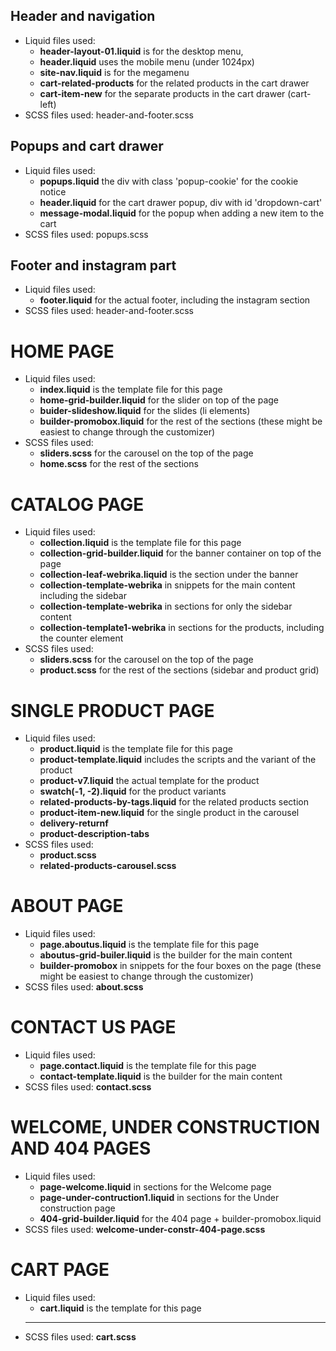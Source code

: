 ## Header and navigation
* Liquid files used: 
    * **header-layout-01.liquid** is for the desktop menu, 
    * **header.liquid** uses the mobile menu (under 1024px)
    * **site-nav.liquid** is for the megamenu
    * **cart-related-products** for the related products in the cart drawer
    * **cart-item-new** for the separate products in the cart drawer (cart-left)
* SCSS files used: header-and-footer.scss

## Popups and cart drawer
* Liquid files used: 
    * **popups.liquid** the div with class 'popup-cookie' for the cookie notice
    * **header.liquid** for the cart drawer popup, div with id 'dropdown-cart'
    * **message-modal.liquid** for the popup when adding a new item to the cart
* SCSS files used: popups.scss

## Footer and instagram part
* Liquid files used: 
    * **footer.liquid** for the actual footer, including the instagram section
* SCSS files used: header-and-footer.scss


# HOME PAGE
* Liquid files used:
    * **index.liquid** is the template file for this page
    * **home-grid-builder.liquid** for the slider on top of the page
    * **buider-slideshow.liquid** for the slides (li elements)
    * **builder-promobox.liquid** for the rest of the sections (these might be easiest to change through the customizer)
* SCSS files used:
    * **sliders.scss** for the carousel on the top of the page
    * **home.scss** for the rest of the sections


# CATALOG PAGE
* Liquid files used:
    * **collection.liquid** is the template file for this page
    * **collection-grid-builder.liquid** for the banner container on top of the page
    * **collection-leaf-webrika.liquid** is the section under the banner
    * **collection-template-webrika** in snippets for the main content including the sidebar
    * **collection-template-webrika** in sections for only the sidebar content
    * **collection-template1-webrika** in sections for the products, including the counter element
* SCSS files used:
    * **sliders.scss** for the carousel on the top of the page
    * **product.scss** for the rest of the sections (sidebar and product grid)


# SINGLE PRODUCT PAGE
* Liquid files used: 
    * **product.liquid** is the template file for this page
    * **product-template.liquid** includes the scripts and the variant of the product
    * **product-v7.liquid** the actual template for the product
    * **swatch(-1, -2).liquid** for the product variants
    * **related-products-by-tags.liquid** for the related products section
    * **product-item-new.liquid** for the single product in the carousel
    * **delivery-returnf**
    * **product-description-tabs**
* SCSS files used: 
    * **product.scss**
    * **related-products-carousel.scss**

# ABOUT PAGE
* Liquid files used:
    * **page.aboutus.liquid** is the template file for this page
    * **aboutus-grid-builer.liquid** is the builder for the main content
    * **builder-promobox** in snippets for the four boxes on the page (these might be easiest to change through the customizer)
* SCSS files used: **about.scss**

# CONTACT US PAGE 
* Liquid files used:
    * **page.contact.liquid** is the template file for this page
    * **contact-template.liquid** is the builder for the main content
* SCSS files used: **contact.scss**

# WELCOME, UNDER CONSTRUCTION AND 404 PAGES
* Liquid files used:
    * **page-welcome.liquid** in sections for the Welcome page
    * **page-under-contruction1.liquid** in sections for the Under construction page
    * **404-grid-builder.liquid** for the 404 page + builder-promobox.liquid
* SCSS files used: **welcome-under-constr-404-page.scss**

# CART PAGE
* Liquid files used:
    * **cart.liquid** is the template for this page
    * **
* SCSS files used: **cart.scss**
